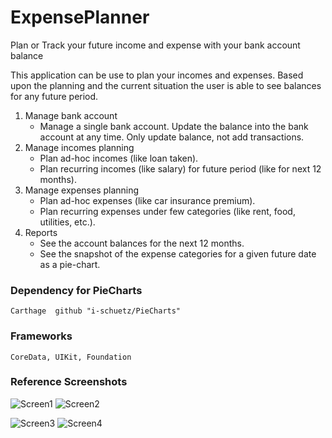 # ExpensePlanner
Plan or Track your future income and expense with your bank account balance

This application can be use to plan your incomes and expenses. Based upon the planning and the current situation the user is able to see balances for any future period.
1. Manage bank account
    * Manage a single bank account. Update the balance into the bank account at any time. Only update balance, not add transactions.
2. Manage incomes planning
    * Plan ad-hoc incomes (like loan taken).
    * Plan recurring incomes (like salary) for future period (like for next 12 months).
3. Manage expenses planning
    * Plan ad-hoc expenses (like car insurance premium).
    * Plan recurring expenses under few categories (like rent, food, utilities, etc.).
4. Reports
    * See the account balances for the next 12 months.
    * See the snapshot of the expense categories for a given future date as a pie-chart.

### Dependency for PieCharts
```
Carthage  github "i-schuetz/PieCharts"
```

### Frameworks
```
CoreData, UIKit, Foundation
```

### Reference Screenshots

![Screen1](http://i.imgur.com/JEFk91Ml.png)
![Screen2](http://i.imgur.com/zESgsxCl.png)

![Screen3](http://i.imgur.com/ctQR0p1l.png)
![Screen4](http://i.imgur.com/BrpMZLXl.png)
